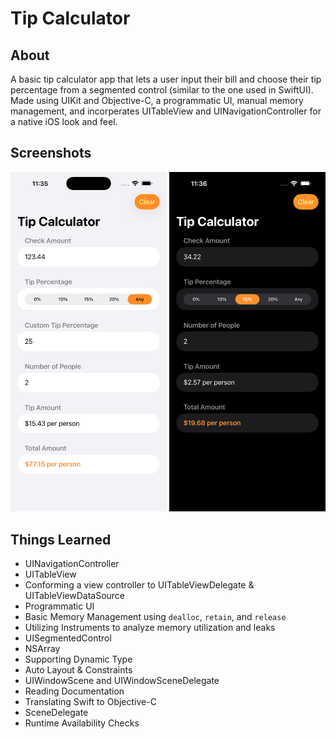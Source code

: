 # Tip Calculator
## About
A basic tip calculator app that lets a user input their bill and choose their tip percentage from a segmented control (similar to the one used in SwiftUI). Made using UIKit and Objective-C, a programmatic UI, manual memory management, and incorperates UITableView and UINavigationController for a native iOS look and feel.

## Screenshots

<p align="left">
  <img src="/Screenshots/iOS/English/Simulator Screenshot - iPhone 17 Pro Max - 2025-10-17 at 11.35.57.png" alt="Main View" width="250"/>
  <img src="/Screenshots/iOS/English/Simulator Screenshot - iPhone 17 Pro Max - 2025-10-17 at 11.36.35.png" alt="Main View" width="250"/>
</p>

## Things Learned
- UINavigationController
- UITableView
- Conforming a view controller to UITableViewDelegate & UITableViewDataSource
- Programmatic UI
- Basic Memory Management using `dealloc`, `retain`, and `release`
- Utilizing Instruments to analyze memory utilization and leaks
- UISegmentedControl
- NSArray
- Supporting Dynamic Type
- Auto Layout & Constraints
- UIWindowScene and UIWindowSceneDelegate
- Reading Documentation
- Translating Swift to Objective-C
- SceneDelegate
- Runtime Availability Checks
